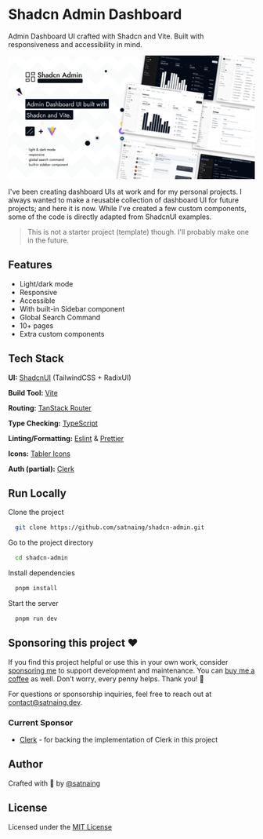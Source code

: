 # Shadcn Admin Dashboard

Admin Dashboard UI crafted with Shadcn and Vite. Built with responsiveness and accessibility in mind.

![alt text](public/images/design-ui.png)

I've been creating dashboard UIs at work and for my personal projects. I always wanted to make a reusable collection of dashboard UI for future projects; and here it is now. While I've created a few custom components, some of the code is directly adapted from ShadcnUI examples.

> This is not a starter project (template) though. I'll probably make one in the future.

## Features

- Light/dark mode
- Responsive
- Accessible
- With built-in Sidebar component
- Global Search Command
- 10+ pages
- Extra custom components

## Tech Stack

**UI:** [ShadcnUI](https://ui.shadcn.com) (TailwindCSS + RadixUI)

**Build Tool:** [Vite](https://vitejs.dev/)

**Routing:** [TanStack Router](https://tanstack.com/router/latest)

**Type Checking:** [TypeScript](https://www.typescriptlang.org/)

**Linting/Formatting:** [Eslint](https://eslint.org/) & [Prettier](https://prettier.io/)

**Icons:** [Tabler Icons](https://tabler.io/icons)

**Auth (partial):** [Clerk](https://go.clerk.com/GttUAaK)

## Run Locally

Clone the project

```bash
  git clone https://github.com/satnaing/shadcn-admin.git
```

Go to the project directory

```bash
  cd shadcn-admin
```

Install dependencies

```bash
  pnpm install
```

Start the server

```bash
  pnpm run dev
```

## Sponsoring this project ❤️

If you find this project helpful or use this in your own work, consider [sponsoring me](https://github.com/sponsors/satnaing) to support development and maintenance. You can [buy me a coffee](https://buymeacoffee.com/satnaing) as well. Don’t worry, every penny helps. Thank you! 🙏

For questions or sponsorship inquiries, feel free to reach out at [contact@satnaing.dev](mailto:contact@satnaing.dev).

### Current Sponsor

- [Clerk](https://go.clerk.com/GttUAaK) - for backing the implementation of Clerk in this project

## Author

Crafted with 🤍 by [@satnaing](https://github.com/satnaing)

## License

Licensed under the [MIT License](https://choosealicense.com/licenses/mit/)
